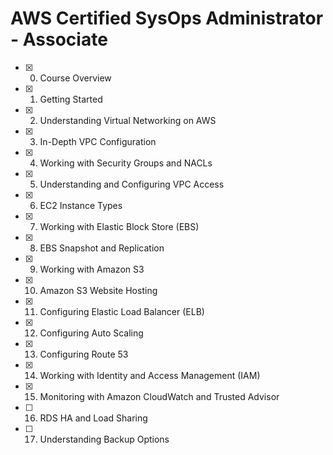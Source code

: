 # AWS Certified SysOps Administrator - Associate

- [x] 00. Course Overview
- [x] 01. Getting Started
- [x] 02. Understanding Virtual Networking on AWS
- [x] 03. In-Depth VPC Configuration
- [x] 04. Working with Security Groups and NACLs
- [x] 05. Understanding and Configuring VPC Access
- [x] 06. EC2 Instance Types
- [x] 07. Working with Elastic Block Store (EBS)
- [x] 08. EBS Snapshot and Replication
- [x] 09. Working with Amazon S3
- [x] 10. Amazon S3 Website Hosting
- [x] 11. Configuring Elastic Load Balancer (ELB)
- [x] 12. Configuring Auto Scaling
- [x] 13. Configuring Route 53
- [x] 14. Working with Identity and Access Management (IAM)
- [x] 15. Monitoring with Amazon CloudWatch and Trusted Advisor
- [ ] 16. RDS HA and Load Sharing
- [ ] 17. Understanding Backup Options
